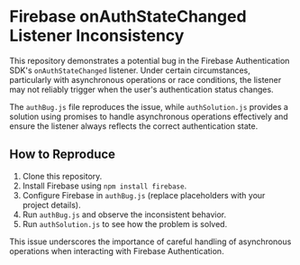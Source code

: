 # Firebase onAuthStateChanged Listener Inconsistency

This repository demonstrates a potential bug in the Firebase Authentication SDK's `onAuthStateChanged` listener.  Under certain circumstances, particularly with asynchronous operations or race conditions, the listener may not reliably trigger when the user's authentication status changes.

The `authBug.js` file reproduces the issue, while `authSolution.js` provides a solution using promises to handle asynchronous operations effectively and ensure the listener always reflects the correct authentication state.

## How to Reproduce

1. Clone this repository.
2. Install Firebase using `npm install firebase`.
3. Configure Firebase in `authBug.js` (replace placeholders with your project details).
4. Run `authBug.js` and observe the inconsistent behavior.
5. Run `authSolution.js` to see how the problem is solved. 

This issue underscores the importance of careful handling of asynchronous operations when interacting with Firebase Authentication.